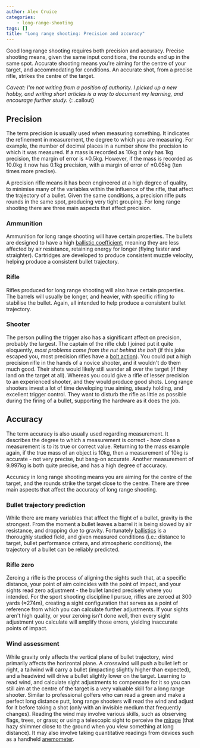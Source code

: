 ```yaml
---
author: Alex Cruice
categories:
    - long-range-shooting
tags: []
title: "Long range shooting: Precision and accuracy"
---
```


Good long range shooting requires both precision and accuracy. Precise shooting means, given the same input conditions, the rounds end up in the same spot. Accurate shooting means you're aiming for the centre of your target, and accommodating for conditions. An accurate shot, from a precise rifle, strikes the centre of the target.

_Caveat: I'm not writing from a position of authority. I picked up a new hobby, and writing short articles is a way to document my learning, and encourage further study._
{: .callout}

## Precision

The term precision is usually used when measuring something. It indicates the refinement in measurement, the degree to which you are measuring. For example, the number of decimal places in a number show the precision to which it was measured. If a mass is recorded as 10kg it only has 1kg precision, the margin of error is ±0.5kg. However, if the mass is recorded as 10.0kg it now has 0.1kg precision, with a margin of error of ±0.05kg (ten times more precise).

A precision rifle means it has been engineered at a high degree of quality, to minimise many of the variables within the influence of the rifle, that affect the trajectory of a bullet. Given the same conditions, a precision rifle puts rounds in the same spot, producing very tight grouping. For long range shooting there are three main aspects that affect precision.

### Ammunition

Ammunition for long range shooting will have certain properties. The bullets are designed to have a high [ballistic coefficient](https://en.wikipedia.org/wiki/Ballistic_coefficient), meaning they are less affected by air resistance, retaining energy for longer (flying faster and straighter). Cartridges are developed to produce consistent muzzle velocity, helping produce a consistent bullet trajectory.

### Rifle

Rifles produced for long range shooting will also have certain properties. The barrels will usually be longer, and heavier, with specific rifling to stabilise the bullet. Again, all intended to help produce a consistent bullet trajectory.

### Shooter

The person pulling the trigger also has a significant affect on precision, probably the largest. The captain of the rifle club I joined put it quite eloquently, _most problems come from the nut behind the bolt_ (if this joke escaped you, most precision rifles have a [bolt action](https://en.wikipedia.org/wiki/Bolt_action)). You could put a high precision rifle in the hands of a novice shooter, and it wouldn't do them much good. Their shots would likely still wander all over the target (if they land on the target at all). Whereas you could give a rifle of lesser precision to an experienced shooter, and they would produce good shots. Long range shooters invest a lot of time developing true aiming, steady holding, and excellent trigger control. They want to disturb the rifle as little as possible during the firing of a bullet, supporting the hardware as it does the job.

## Accuracy

The term accuracy is also usually used regarding measurement. It describes the degree to which a measurement is correct - how close a measurement is to its true or correct value. Returning to the mass example again, if the true mass of an object is 10kg, then a measurement of 10kg is accurate - not very precise, but bang-on accurate. Another measurement of 9.997kg is both quite precise, and has a high degree of accuracy.

Accuracy in long range shooting means you are aiming for the centre of the target, and the rounds strike the target close to the centre. There are three main aspects that affect the accuracy of long range shooting.

### Bullet trajectory prediction

While there are many variables that affect the flight of a bullet, gravity is the strongest. From the moment a bullet leaves a barrel it is being slowed by air resistance, and dropping due to gravity. Fortunately [ballistics](https://en.wikipedia.org/wiki/Ballistics) is a thoroughly studied field, and given measured conditions (i.e.: distance to target, bullet performance critera, and atmospheric conditions), the trajectory of a bullet can be reliably predicted.

### Rifle zero

Zeroing a rifle is the process of aligning the sights such that, at a specific distance, your point of aim coincides with the point of impact, and your sights read zero adjustment - the bullet landed precisely where you intended. For the sport shooting discipline I pursue, rifles are zeroed at 300 yards (≈274m), creating a sight configuration that serves as a point of reference from which you can calculate further adjustments. If your sights aren't high quality, or your zeroing isn't done well, then every sight adjustment you calculate will amplify those errors, yielding inaccurate points of impact.

### Wind assessment

While gravity only affects the vertical plane of bullet trajectory, wind primarily affects the horizontal plane. A crosswind will push a bullet left or right, a tailwind will carry a bullet (impacting slightly higher than expected), and a headwind will drive a bullet slightly lower on the target. Learning to read wind, and calculate sight adjustments to compensate for it so you can still aim at the centre of the target is a very valuable skill for a long range shooter. Similar to professional golfers who can read a green and make a perfect long distance putt, long range shooters will read the wind and adjust for it before taking a shot (only with an invisible medium that frequently changes). Reading the wind may involve various skills, such as observing flags, trees, or grass; or using a telescopic sight to perceive the [mirage](https://en.wikipedia.org/wiki/Mirage) (that hazy shimmer close to the ground when you view something at long distance). It may also involve taking quantitative readings from devices such as a handheld [anemometer](https://en.wikipedia.org/wiki/Anemometer).
